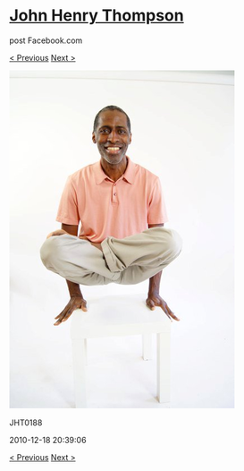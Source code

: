 # [John Henry Thompson](../README.md)
post Facebook.com

[< Previous](2010-12-18-2.md) [Next >](2010-12-18-4.md)

[![](../media/2010-12-18/Fam-2010-JHT0188.jpg)](../README.md)

JHT0188

2010-12-18 20:39:06

[< Previous](2010-12-18-2.md) [Next >](2010-12-18-4.md)